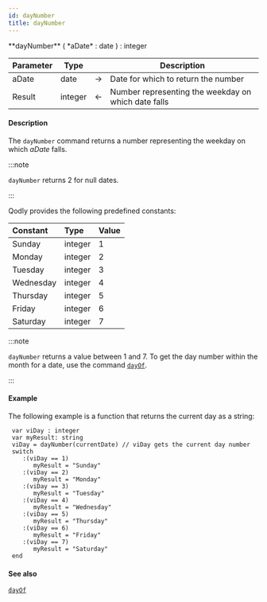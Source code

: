 ```yaml
---
id: dayNumber
title: dayNumber
---
```



<!-- REF #_command_.dayNumber.Syntax -->**dayNumber** ( *aDate* : date ) : integer<!-- END REF -->


<!-- REF #_command_.dayNumber.Params -->
|Parameter|Type||Description|
|---------|--- |:---:|------|
|aDate|date|->|Date for which to return the number|
|Result|integer|<-|Number representing the weekday on which date falls|
<!-- END REF -->

#### Description

The `dayNumber` command <!-- REF #_command_.dayNumber.Summary -->returns a number representing the weekday on which *aDate* falls<!-- END REF -->.

:::note

`dayNumber` returns 2 for null dates.

:::

Qodly provides the following predefined constants:

|Constant|Type|Value|
|:----|:----|:----|
|Sunday|integer|1|
|Monday|integer|2|
|Tuesday|integer|3|
|Wednesday|integer|4|
|Thursday|integer|5|
|Friday|integer|6|
|Saturday|integer|7|

:::note

`dayNumber` returns a value between 1 and 7. To get the day number within the month for a date, use the command [`dayOf`](#dayof).

:::

#### Example

The following example is a function that returns the current day as a string:

```qs
 var viDay : integer
 var myResult: string
 viDay = dayNumber(currentDate) // viDay gets the current day number
 switch
    :(viDay == 1)
       myResult = "Sunday"
    :(viDay == 2)
       myResult = "Monday"
    :(viDay == 3)
       myResult = "Tuesday"
    :(viDay == 4)
       myResult = "Wednesday"
    :(viDay == 5)
       myResult = "Thursday"
    :(viDay == 6)
       myResult = "Friday"
    :(viDay == 7)
       myResult = "Saturday"
 end

```

#### See also

[`dayOf`](#dayof)
